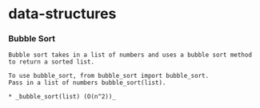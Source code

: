 # data-structures

### Bubble Sort

```
Bubble sort takes in a list of numbers and uses a bubble sort method to return a sorted list.

To use bubble_sort, from bubble_sort import bubble_sort.
Pass in a list of numbers bubble_sort(list).

* _bubble_sort(list) (O(n^2))_

```